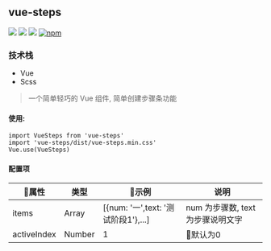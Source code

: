## vue-steps
[![](https://img.shields.io/badge/npm-v5.5.1-519dd9.svg)](https://github.com/morehardy/vue-steps)
[![](https://img.shields.io/badge/版本-v1.0-519dd9.svg)](https://github.com/morehardy/vue-steps)
[![](https://img.shields.io/badge/Vue->2.0-519dd9.svg)](https://github.com/morehardy/vue-steps)
[![npm](https://img.shields.io/npm/l/vue-qs-form.svg)](http://opensource.org/licenses/MIT)

### 技术栈
- Vue
- Scss

> 一个简单轻巧的 Vue 组件, 简单创建步骤条功能

#### 使用:
```
import VueSteps from 'vue-steps'
import 'vue-steps/dist/vue-steps.min.css'
Vue.use(VueSteps)
```

#### 配置项
属性 | 类型 | 示例 | 说明
----|----|----|----|
items | Array| [{num: '一',text: '测试阶段1'},...] | num 为步骤数, text 为步骤说明文字
activeIndex | Number| 1 | 默认为0